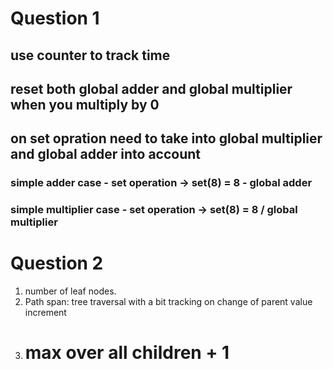 # Question 1
## use counter to track time
## reset both global adder and global multiplier when you multiply by 0
## on set opration need to take into global multiplier and global adder into account
### simple adder case - set operation -> set(8) = 8 - global adder
### simple multiplier case - set operation -> set(8) = 8 / global multiplier


# Question 2
1. number of leaf nodes.
2. Path span: tree traversal with a bit tracking on change of parent value increment 
3. # max over all children + 1
